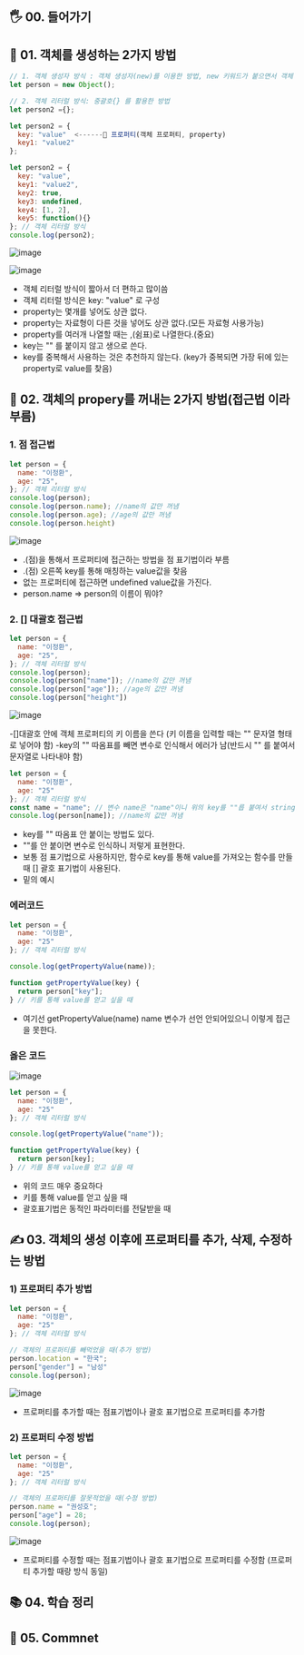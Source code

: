 ## 🖐 00. 들어가기

## 📌 01. 객체를 생성하는 2가지 방법
```js
// 1. 객체 생성자 방식 : 객체 생성자(new)를 이용한 방법, new 키워드가 붙으면서 객체 생성
let person = new Object();

// 2. 객체 리터럴 방식: 중괄호{} 를 활용한 방법
let person2 ={};
```
```js
let person2 = {
  key: "value"  <------🎈 프로퍼티(객체 프로퍼티, property)
  key1: "value2"
};

```
```js
let person2 = {
  key: "value",
  key1: "value2",
  key2: true,
  key3: undefined,
  key4: [1, 2],
  key5: function(){}
}; // 객체 리터럴 방식
console.log(person2);

```
![image](https://user-images.githubusercontent.com/86208370/178012849-8f0901c4-3b70-4863-b135-534abc405622.png)

![image](https://user-images.githubusercontent.com/86208370/178012335-76e5b5fe-46c0-4f66-828d-da0d89474ab9.png)

- 객체 리터럴 방식이 짧아서 더 편하고 많이씀
- 객체 리터럴 방식은 key: "value" 로 구성
- property는 몇개를 넣어도 상관 없다.
- property는 자료형이 다른 것을 넣어도 상관 없다.(모든 자료형 사용가능)
- property를 여러개 나열할 때는 ,(쉼표)로 나열한다.(중요)
- key는 "" 를 붙이지 않고 생으로 쓴다.
- key를 중복해서 사용하는 것은 추천하지 않는다. (key가 중복되면 가장 뒤에 있는 property로 value를 찾음)


## 🍳 02. 객체의 propery를 꺼내는 2가지 방법(접근법 이라 부름)
### 1. 점 접근법
```js
let person = {
  name: "이정환",
  age: "25",
}; // 객체 리터럴 방식
console.log(person);
console.log(person.name); //name의 값만 꺼냄
console.log(person.age); //age의 값만 꺼냄
console.log(person.height)
```
![image](https://user-images.githubusercontent.com/86208370/178014123-a518b823-bf8d-45cf-8e2c-ee01730c1ba8.png)

- .(점)을 통해서 프로퍼티에 접근하는 방법을 점 표기법이라 부름
- .(점) 오른쪽 key를 통해 매칭하는 value값을 찾음
- 없는 프로퍼티에 접근하면 undefined value값을 가진다.
- person.name   => person의 이름이 뭐야?

###  2. [] 대괄호 접근법
```js
let person = {
  name: "이정환",
  age: "25",
}; // 객체 리터럴 방식
console.log(person);
console.log(person["name"]); //name의 값만 꺼냄
console.log(person["age"]); //age의 값만 꺼냄
console.log(person["height"])
```

![image](https://user-images.githubusercontent.com/86208370/178014646-3ae7d6d1-16fd-4081-8173-1702ad644802.png)

-[]대괄호 안에 객체 프로퍼티의 키 이름을 쓴다 (키 이름을 입력할 때는 "" 문자열 형태로 넣어야 함)
-key의 "" 따옴표를 빼면 변수로 인식해서 에러가 남(반드시 "" 를 붙여서 문자열로 나타내야 함)

```js
let person = {
  name: "이정환",
  age: "25"
}; // 객체 리터럴 방식
const name = "name"; // 변수 name은 "name"이니 위의 key를 ""릅 붙여서 string으로 표현한 거라 같다.
console.log(person[name]); //name의 값만 꺼냄
```
- key를 "" 따옴표 안 붙이는 방법도 있다. 
- ""를 안 붙이면 변수로 인식하니 저렇게 표현한다.
- 보통 점 표기법으로 사용하지만, 함수로 key를 통해 value를 가져오는 함수를 만들때 [] 괄호 표기법이 사용된다.
- 밑의 예시

### 에러코드 
```js
let person = {
  name: "이정환",
  age: "25"
}; // 객체 리터럴 방식

console.log(getPropertyValue(name));

function getPropertyValue(key) {
  return person["key"];
} // 키를 통해 value를 얻고 싶을 때

```
- 여기선 getPropertyValue(name) name 변수가 선언 안되어있으니 이렇게 접근을 못한다.

### 옳은 코드
![image](https://user-images.githubusercontent.com/86208370/178037395-40671371-820b-4193-830f-f60a915810f8.png)
```js
let person = {
  name: "이정환",
  age: "25"
}; // 객체 리터럴 방식

console.log(getPropertyValue("name"));

function getPropertyValue(key) {
  return person[key];
} // 키를 통해 value를 얻고 싶을 때
```
 - 위의 코드 매우 중요하다
 - 키를 통해 value를 얻고 싶을 때
 - 괄호표기법은 동적인 파라미터를 전달받을 때
 
## ✍ 03. 객체의 생성 이후에 프로퍼티를 추가, 삭제, 수정하는 방법
### 1) 프로퍼티 추가 방법
```js
let person = {
  name: "이정환",
  age: "25"
}; // 객체 리터럴 방식

// 객체의 프로퍼티를 빼먹었을 때(추가 방법)
person.location = "한국";
person["gender"] = "남성"
console.log(person);

```
![image](https://user-images.githubusercontent.com/86208370/178038232-e00009bd-c234-4693-a4e4-0f389d252c2e.png)


- 프로퍼티를 추가할 때는 점표기법이나 괄호 표기법으로 프로퍼티를 추가함

### 2) 프로퍼티 수정 방법
```js
let person = {
  name: "이정환",
  age: "25"
}; // 객체 리터럴 방식

// 객체의 프로퍼티를 잘못적었을 때(수정 방법)
person.name = "권성호";
person["age"] = 28;
console.log(person);

```
![image](https://user-images.githubusercontent.com/86208370/178038494-d6cd0d23-15e6-44c9-a2a1-c31eaf624200.png)

- 프로퍼티를 수정할 때는 점표기법이나 괄호 표기법으로 프로퍼티를 수정함 (프로퍼티 추가할 때랑 방식 동일)


## 📚 04. 학습 정리

## 🤔 05. Commnet 
